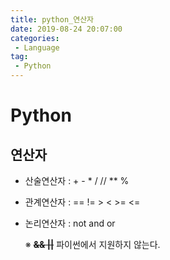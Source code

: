 ```yaml
---
title: python_연산자
date: 2019-08-24 20:07:00
categories:
 - Language
tag:
 - Python
---
```


# Python

## 연산자

- 산술연산자 :     +      -      *     /      //     **      %

- 관계연산자 :    ==      !=      >      <      >=      <=

- 논리연산자 :    not    and     or

  ※ **~~&&   ||~~**   파이썬에서 지원하지 않는다.

